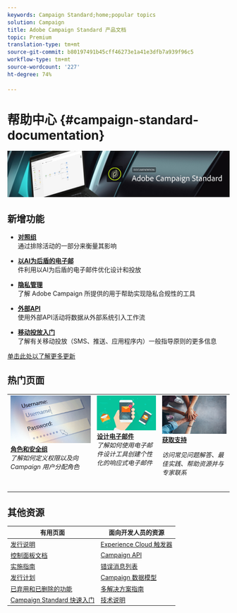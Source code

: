 ```yaml
---
keywords: Campaign Standard;home;popular topics
solution: Campaign
title: Adobe Campaign Standard 产品文档
topic: Premium
translation-type: tm+mt
source-git-commit: b80197491b45cff46273e1a41e3dfb7a939f96c5
workflow-type: tm+mt
source-wordcount: '227'
ht-degree: 74%

---
```



# 帮助中心 {#campaign-standard-documentation}

![](start/using/assets/do-not-localize/banner_acs_doc.jpg)

## 新增功能

* **[对照组](sending/using/control-group.md)**<br/>通过排除活动的一部分来衡量其影响

* **[以AI为后盾的电子邮](sending/using/predictive.md)**<br/>件利用以AI为后盾的电子邮件优化设计和投放

* **[隐私管理](https://helpx.adobe.com/cn/campaign/kb/campaign-privacy.html)**<br/>
了解 Adobe Campaign 所提供的用于帮助实现隐私合规性的工具

* **[外部API](automating/using/external-api.md)**<br/>使用外部API活动将数据从外部系统引入工作流

* **[移动投放入门](https://helpx.adobe.com/cn/campaign/kb/acs-mobile.html)**<br/>&#x200B;了解有关移动投放（SMS、推送、应用程序内）一般指导原则的更多信息

[单击此处以了解更多更新](rn/using/documentation-updates.md)

## 热门页面

<table>
<tr>
  <td valign="top">
    <a href="administration/using/about-access-management.md">
      <img alt="角色" src="start/using/assets/roles.png"/>
    </a>
    <div>
    <a href="administration/using/about-access-management.md"><strong>角色和安全组</strong></a>
    </div>
    <em>了解如何定义权限以及向 Campaign 用户分配角色</em>
    <br>
  </td>
  <td valign="top">
    <a href="designing/using/designing-content-in-adobe-campaign.md">
      <img alt="设计工具" src="start/using/assets/design.png" />
    </a>
    <div>
    <a href="designing/using/designing-content-in-adobe-campaign.md"><strong>设计电子邮件</strong></a>
    </div>
    <em>了解如何使用电子邮件设计工具创建个性化的响应式电子邮件</em>
    <br>
  </td>
  <td valign="top">
       <img alt="支持" src="start/using/assets/do-not-localize/help.jpeg" />
    <div><a href="https://helpx.adobe.com/cn/campaign/kb/ac-support.html">
    <strong>获取支持</strong></a>
    </div>
    <p><em>访问常见问题解答、最佳实践、帮助资源并与专家联系</em></p>
    <br>
  </td>
</tr>
</table>

## 其他资源

| 有用页面 | 面向开发人员的资源 |
|---|---|
| [发行说明](rn/using/release-notes.md) | [Experience Cloud 触发器](integrating/using/about-adobe-experience-cloud-triggers.md) |
| [控制面板文档](https://docs.adobe.com/content/help/zh-Hans/control-panel/using/control-panel-home.html) | [Campaign API](api/using/get-started-apis.md) |
| [实施指南](https://helpx.adobe.com/cn/campaign/kb/campaign-standard-implementation-guide.html) | [错误消息列表](https://docs.adobe.com/content/help/zh-Hans/campaign-classic/technicalresources/error_messages/error_codes.html) |
| [发行计划](rn/using/release-planning.md) | [Campaign 数据模型](developing/using/datamodel-introduction.md) |
| [已弃用和已删除的功能](https://helpx.adobe.com/cn/campaign/kb/acs-deprecated-and-removed-features.html) | [多解决方案指南](integrating/using/get-started-campaign-integrations.md) |
| [Campaign Standard 快速入门](start/using/about-campaign-standard.md) | [技术说明](https://helpx.adobe.com/cn/campaign/kb/acs-article-list.html) |

